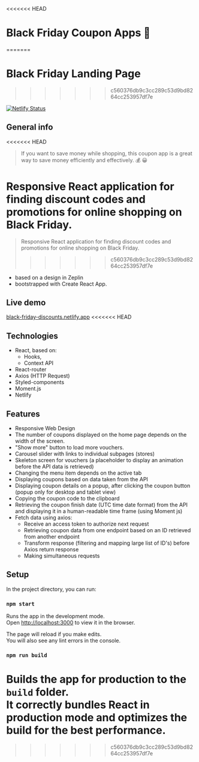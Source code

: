 <<<<<<< HEAD
# Black Friday Coupon Apps 💸
=======
# Black Friday Landing Page
>>>>>>> c560376db9c3cc289c53d9bd8264cc253957df7e

[![Netlify Status](https://api.netlify.com/api/v1/badges/cadd87ae-0e34-4218-be61-dc191a8108f1/deploy-status)](https://app.netlify.com/sites/oddam-w-dobre-rece/deploys)

## General info

<<<<<<< HEAD
> If you want to save money while shopping, this coupon app is a great way to save money efficiently and effectively. 💰 😀

Responsive React application for finding discount codes and promotions for online shopping on Black Friday.
=======
> Responsive React application for finding discount codes and promotions for online shopping on Black Friday.
>>>>>>> c560376db9c3cc289c53d9bd8264cc253957df7e

- based on a design in Zeplin
- bootstrapped with Create React App.

## Live demo

[black-friday-discounts.netlify.app](https://black-friday-discounts.netlify.app/)
<<<<<<< HEAD

## Technologies

- React, based on:
  - Hooks,
  - Context API
- React-router
- Axios (HTTP Request)
- Styled-components
- Moment.js
- Netlify

## Features

- Responsive Web Design
- The number of coupons displayed on the home page depends on the width of the screen.
- "Show more" button to load more vouchers.
- Carousel slider with links to individual subpages (stores)
- Skeleton screen for vouchers (a placeholder to display an animation before the API data is retrieved)
- Changing the menu item depends on the active tab
- Displaying coupons based on data taken from the API
- Displaying coupon details on a popup, after clicking the coupon button (popup only for desktop and tablet view)
- Copying the coupon code to the clipboard
- Retrieving the coupon finish date (UTC time date format) from the API and displaying it in a human-readable time frame (using Moment js)
- Fetch data using axios:
  - Receive an access token to authorize next request
  - Retrieving coupon data from one endpoint based on an ID retrieved from another endpoint
  - Transform response (filtering and mapping large list of ID's) before Axios return response
  - Making simultaneous requests

## Setup

In the project directory, you can run:

### `npm start`

Runs the app in the development mode.<br />
Open [http://localhost:3000](http://localhost:3000) to view it in the browser.

The page will reload if you make edits.<br />
You will also see any lint errors in the console.

### `npm run build`

Builds the app for production to the `build` folder.<br />
It correctly bundles React in production mode and optimizes the build for the best performance.
=======
>>>>>>> c560376db9c3cc289c53d9bd8264cc253957df7e
